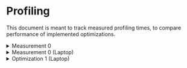 # Profiling

This document is meant to track measured profiling times, to compare performance of implemented optimizations.

<details>
<summary>Measurement 0</summary>
<details>
<summary>Single File</summary>
### Release mode. Single file

|                  | **Runs**    | **Reconstruction** |
|------------------|-------------|--------------------|
|                  | 108.53ms    | 34.35ms            |
|                  | 110.55ms    | 25.41ms            |
|                  | 111.70ms    | 21.15ms            |
|                  | 101.99ms    | 21.15ms            |
|                  | 100.74ms    | 23.73ms            |
|                  |             |                    |
| **Avg. Runtime** | **106,7ms** | **~23.5ms**        |

Most notable bottlenecks:

```shell
reconstruction: 91.37%, 65.09ms avg, 1 call (total: 0.065s)
  subdomain reconstruction (dense): ≈97.79%, 21.56ms avg, 4 calls (total: 0.086s)
    density grid loop: 70.75%, 15.26ms avg, 4 calls (total: 0.061s)
    mc triangulation loop: 27.18%, 5.86ms avg, 4 calls (total: 0.023s)
...
postprocessing: 24.18%, 24.25ms avg, 1 call (total: 0.024s)
   marching_cubes_cleanup: 57.48%, 13.94ms avg, 1 call (total: 0.014s)
     determine nearest grid points: 1.76%, 0.25ms avg, 1 call (total: 0.000s)
     mesh displacement: 98.20%, 13.69ms avg, 1 call (total: 0.014s)
       construct_half_edge_mesh: 46.89%, 6.42ms avg, 1 call (total: 0.006s)
       mesh displacement iteration: 19.75%, 1.35ms avg, 2 calls (total: 0.003s)
```

```shell
[21:09:20.887][INFO] reconstruct subcommand: 100.00%, 133.81ms avg, 1 call (total: 0.134s)
[21:09:20.887][INFO]  . surface reconstruction: 99.56%, 133.22ms avg, 1 call (total: 0.133s)
[21:09:20.887][INFO]  .  . loading particle positions: 0.25%, 0.34ms avg, 1 call (total: 0.000s)
[21:09:20.887][INFO]  .  . compute minimum enclosing aabb: 0.50%, 0.67ms avg, 1 call (total: 0.001s)
[21:09:20.887][INFO]  .  . surface reconstruction subdomain-grid: 68.19%, 90.84ms avg, 1 call (total: 0.091s)
[21:09:20.887][INFO]  .  .  . decomposition: 0.66%, 0.60ms avg, 1 call (total: 0.001s)
[21:09:20.887][INFO]  .  .  .  . classifying particles: 18.98%, 0.11ms avg, 1 call (total: 0.000s)
[21:09:20.888][INFO]  .  .  .  . merging TL per cell particle counters: 7.61%, 0.05ms avg, 1 call (total: 0.000s)
[21:09:20.888][INFO]  .  .  .  . initializing flat subdomain data and index mapping: 0.65%, 0.00ms avg, 1 call (total: 0.000s)
[21:09:20.888][INFO]  .  .  .  . copying particles to subdomains: 31.39%, 0.19ms avg, 1 call (total: 0.000s)
[21:09:20.888][INFO]  .  .  .  . sort subdomain particles: 16.46%, 0.10ms avg, 1 call (total: 0.000s)
[21:09:20.888][INFO]  .  .  . compute_global_density_vector: 4.55%, 4.13ms avg, 1 call (total: 0.004s)
[21:09:20.888][INFO]  .  .  .  . subdomain density computation: ≈100.00%, 0.59ms avg, 8 calls (total: 0.005s)
[21:09:20.888][INFO]  .  .  .  .  . collect subdomain data: 0.70%, 0.00ms avg, 8 calls (total: 0.000s)
[21:09:20.888][INFO]  .  .  .  .  . initialize particle filter: 0.47%, 0.00ms avg, 8 calls (total: 0.000s)
[21:09:20.889][INFO]  .  .  .  .  . neighborhood_search_spatial_hashing_flat_filtered: 77.02%, 0.45ms avg, 8 calls (total: 0.004s)
[21:09:20.889][INFO]  .  .  .  .  .  . sequential_generate_cell_to_particle_map: 18.82%, 0.09ms avg, 8 calls (total: 0.001s)
[21:09:20.889][INFO]  .  .  .  .  .  . write particle neighbors: 78.86%, 0.36ms avg, 8 calls (total: 0.003s)
[21:09:20.889][INFO]  .  .  .  .  . sequential_compute_particle_densities_filtered: 13.45%, 0.08ms avg, 8 calls (total: 0.001s)
[21:09:20.889][INFO]  .  .  .  .  . update global density values: 0.12%, 0.00ms avg, 8 calls (total: 0.000s)
[21:09:20.889][INFO]  .  .  .  .  . update global neighbor list: 4.97%, 0.03ms avg, 8 calls (total: 0.000s)
[21:09:20.889][INFO]  .  .  . reconstruction: 91.26%, 82.90ms avg, 1 call (total: 0.083s)
[21:09:20.889][INFO]  .  .  .  . subdomain reconstruction (dense): ≈97.93%, 26.93ms avg, 4 calls (total: 0.108s)
[21:09:20.890][INFO]  .  .  .  .  . density grid loop: 74.10%, 19.95ms avg, 4 calls (total: 0.080s)
[21:09:20.890][INFO]  .  .  .  .  . mc triangulation loop: 22.68%, 6.11ms avg, 4 calls (total: 0.024s)
[21:09:20.890][INFO]  .  .  .  . subdomain reconstruction (sparse): ≈2.07%, 0.57ms avg, 4 calls (total: 0.002s)
[21:09:20.890][INFO]  .  .  .  .  . density grid loop: 15.22%, 0.09ms avg, 4 calls (total: 0.000s)
[21:09:20.890][INFO]  .  .  .  .  . mc triangulation loop: 0.05%, 0.00ms avg, 4 calls (total: 0.000s)
[21:09:20.890][INFO]  .  .  . stitching: 2.28%, 2.07ms avg, 1 call (total: 0.002s)
[21:09:20.890][INFO]  .  .  .  . surface patch offset scan: 1.20%, 0.02ms avg, 1 call (total: 0.000s)
[21:09:20.890][INFO]  .  .  .  . copy interior verts/tris and deduplicate exterior verts: 14.37%, 0.30ms avg, 1 call (total: 0.000s)
[21:09:20.891][INFO]  .  . postprocessing: 25.48%, 33.94ms avg, 1 call (total: 0.034s)
[21:09:20.891][INFO]  .  .  . marching_cubes_cleanup: 54.91%, 18.64ms avg, 1 call (total: 0.019s)
[21:09:20.891][INFO]  .  .  .  . determine nearest grid points: 2.09%, 0.39ms avg, 1 call (total: 0.000s)
[21:09:20.891][INFO]  .  .  .  . mesh displacement: 97.88%, 18.24ms avg, 1 call (total: 0.018s)
[21:09:20.891][INFO]  .  .  .  .  . construct_half_edge_mesh: 46.66%, 8.51ms avg, 1 call (total: 0.009s)
[21:09:20.891][INFO]  .  .  .  .  . mesh displacement iteration: 26.13%, 2.38ms avg, 2 calls (total: 0.005s)
[21:09:20.891][INFO]  .  .  . initialize interpolator: 3.91%, 1.33ms avg, 1 call (total: 0.001s)
[21:09:20.891][INFO]  .  .  .  . build R-tree: 68.12%, 0.90ms avg, 1 call (total: 0.001s)
[21:09:20.892][INFO]  .  .  . compute smoothing weights: 12.23%, 4.15ms avg, 1 call (total: 0.004s)
[21:09:20.892][INFO]  .  .  .  . interpolate weighted neighbor counts: 84.17%, 3.49ms avg, 1 call (total: 0.003s)
[21:09:20.892][INFO]  .  .  .  .  . interpolate_quantity_inplace: 99.60%, 3.48ms avg, 1 call (total: 0.003s)
[21:09:20.892][INFO]  .  .  . mesh smoothing: 12.53%, 4.25ms avg, 1 call (total: 0.004s)
[21:09:20.892][INFO]  .  .  .  . laplacian_smoothing: 95.86%, 4.08ms avg, 1 call (total: 0.004s)
[21:09:20.892][INFO]  .  .  .  .  . laplacian_smoothing iter: 97.19%, 0.16ms avg, 25 calls (total: 0.004s)
[21:09:20.893][INFO]  .  .  . compute normals: 10.46%, 3.55ms avg, 1 call (total: 0.004s)
[21:09:20.893][INFO]  .  .  .  . mesh.par_vertex_normals: 30.31%, 1.08ms avg, 1 call (total: 0.001s)
[21:09:20.893][INFO]  .  .  .  . par_laplacian_smoothing_normals_inplace: 51.95%, 1.84ms avg, 1 call (total: 0.002s)
[21:09:20.893][INFO]  .  .  .  .  . smoothing iteration: 93.66%, 0.17ms avg, 10 calls (total: 0.002s)
[21:09:20.893][INFO]  .  . write surface mesh to file: 4.87%, 6.48ms avg, 1 call (total: 0.006s)
[21:09:20.893][INFO]  .  .  . writing mesh: 80.22%, 5.20ms avg, 1 call (total: 0.005s)
[21:09:20.894][INFO] Finished at 2024-06-06T21:09:20.894054+02:00.
[21:09:20.894][INFO] reconstruct subcommand: 100.00%, 133.81ms avg, 1 call (total: 0.134s)

```

---

</details>

<details>
<summary>Multi File</summary>

|                  | **Runs**       |
|------------------|----------------|
|                  | 42404.89ms     |
|                  | 42283.58ms     |
|                  | 41235.02ms     |
| **Avg. Runtime** | **41.974,5ms** |

Most notable bottlenecks:

```shell
reconstruct subcommand: 100.00%, 42283.58ms avg, 1 call (total: 42.284s)
surface reconstruction: 100.00%, 2748.78ms avg, 235 calls (total: 645.963s)
  ...
  surface reconstruction subdomain-grid: 40.28%, 1174.84ms avg, 224 calls (total: 263.165s)
  ...
  postprocessing: 51.64%, 1506.30ms avg, 224 calls (total: 337.411s)
```

---

</details>
</details>


<details>
<summary>Measurement 0 (Laptop)</summary>
<details>
<summary>Single File</summary>

|                  | **Runs**        |
|------------------|-----------------|
|                  | 15022.04ms      |
|                  | 15594.82ms      |
|                  | 15769.51ms      |
|                  | 15429.83ms      |
|                  | 16277.51ms      |
| **Avg. Runtime** | **15618,742ms** |

`Most notable bottlenecks:`

```shell 
reconstruction: 98.46%, 15575.12ms avg, 1 call (total: 15.575s)
  subdomain reconstruction (dense): ≈99.63%, 4576.07ms avg, 4 calls (total: 18.304s)
    density grid loop: 92.74%, 4244.01ms avg, 4 calls (total: 16.976s)
    mc triangulation loop: 7.18%, 328.62ms avg, 4 calls (total: 1.314s)
```

</details>
---

<details>
<summary>Multi File</summary>

|                  | **Runs** |
|------------------|----------|
|                  |          |
|                  |          |
|                  |          |
|                  |          |
|                  |          |
|                  |          |
| **Avg. Runtime** | ** ms**  |

Most notable bottlenecks:

```shell 

```

---
</details>
</details>






<details>
<summary>Optimization 1 (Laptop)</summary>
Added SIMD in dense surface reconstruction.

<details>
<summary>Single File</summary>

### Release mode. Single File

|                  | **Runs**       |
|------------------|----------------|
|                  | 172.78ms    |
|                  | 169.54ms       |
|                  | 172.38ms       |
|                  | 174.03ms       |
|                  | 187.82ms       |
| **Avg. Runtime** | **175,31ms** |

Most notable bottlenecks:

```shell 
reconstruction: 86.74%, 121.29ms avg, 1 call (total: 0.121s)
  subdomain reconstruction (dense): ≈97.75%, 44.66ms avg, 4 calls (total: 0.179s)
    density grid loop: 58.09%, 25.95ms avg, 4 calls (total: 0.104s)
    mc triangulation loop: 39.35%, 17.58ms avg, 4 calls (total: 0.070s)
```

---
</details>

<details>
<summary>Multi File</summary>

|                  | **Runs** |
|------------------|----------|
|                  |          |
|                  |          |
|                  |          |
|                  |          |
|                  |          |
|                  |          |
| **Avg. Runtime** | ** ms**  |

Most notable bottlenecks:

```shell 

```

---

</detail>
</details>







